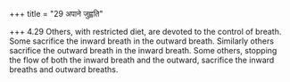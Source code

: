 +++
title = "29 अपाने जुह्वति"

+++
4.29 Others, with restricted diet, are devoted to the control of breath.
Some sacrifice the inward breath in the outward breath. Similarly others
sacrifice the outward breath in the inward breath. Some others, stopping
the flow of both the inward breath and the outward, sacrifice the inward
breaths and outward breaths.
